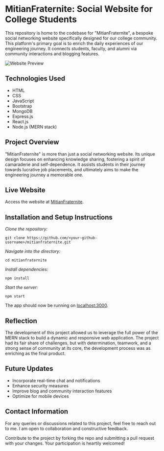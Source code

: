 # MitianFraternite: Social Website for College Students

This repository is home to the codebase for "MitianFraternite", a bespoke social networking website specifically designed for our college community. This platform's primary goal is to enrich the daily experiences of our engineering journey. It connects students, faculty, and alumni via community interactions and blogging features.

![Website Preview](https://mitainfraternite.onrender.com/)

## Technologies Used

- HTML
- CSS
- JavaScript
- Bootstrap
- MongoDB
- Express.js
- React.js
- Node.js (MERN stack)

## Project Overview

"MitianFraternite" is more than just a social networking website. Its unique design focuses on enhancing knowledge sharing, fostering a spirit of camaraderie and self-dependence. It assists students in their journey towards lucrative job placements, and ultimately aims to make the engineering journey a memorable one.

## Live Website

Access the website at [MitianFraternite](https://mitainfraternite.onrender.com/).

## Installation and Setup Instructions

*Clone the repository:*
```shell
git clone https://github.com/<your-github-username>/mitianfraternite.git
```
*Navigate into the directory:*
```shell
cd mitianfraternite
```
*Install dependencies:*
```shell
npm install
```
*Start the server:*
```shell
npm start
```
The app should now be running on [localhost:3000](http://localhost:3000/).

## Reflection

The development of this project allowed us to leverage the full power of the MERN stack to build a dynamic and responsive web application. The project had its fair share of challenges, but with determination, teamwork, and a strong sense of community at its core, the development process was as enriching as the final product.

## Future Updates

- Incorporate real-time chat and notifications
- Enhance security measures
- Improve blog and community interaction features
- Optimize for mobile devices

## Contact Information

For any queries or discussions related to this project, feel free to reach out to me. I am open to collaboration and constructive feedback.

Contribute to the project by forking the repo and submitting a pull request with your changes. Your participation is heartily welcomed!
